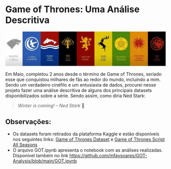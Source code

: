  # **Game of Thrones: Uma Análise Descritiva**


![alt text](https://github.com/mfaysoares/GOT-Analysis/blob/main/cover.png)

Em Maio, completou 2 anos desde o término de Game of Thrones, seriado esse que conquistou milhares de fãs ao redor do mundo, incluindo a mim. Sendo um verdadeiro cinéfilo e um entusiasta de dados, procurei nesse projeto fazer uma análise descritiva de alguns dos principais datasets disponibilizados sobre a série. Sendo assim, como diria Ned Stark: 

> *Winter is coming! – Ned Stark* 🐺

## **Observações:**

*   Os datasets foram retirados da plataforma Kaggle e estão disponíveis nos seguintes links: [Game of Thrones Dataset](https://https://www.kaggle.com/datasets/mylesoneill/game-of-thrones) e [Game of Thrones Script All Seasons
](https://https://www.kaggle.com/datasets/albenft/game-of-thrones-script-all-seasons)
*   O arquivo GOT.ipynb apresenta o notebook com as análises realizadas. Disponível também no link https://github.com/mfaysoares/GOT-Analysis/blob/main/GOT.ipynb


